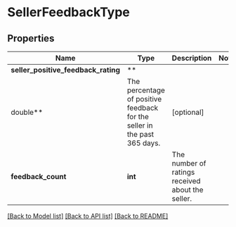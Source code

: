 # SellerFeedbackType

## Properties

Name | Type | Description | Notes
------------ | ------------- | ------------- | -------------
**seller_positive_feedback_rating** | **
double** | The percentage of positive feedback for the seller in the past 365 days. | [optional]
**feedback_count** | **int** | The number of ratings received about the seller. |

[[Back to Model list]](../../README.md#documentation-for-models) [[Back to API list]](../../README.md#documentation-for-api-endpoints) [[Back to README]](../../README.md)

